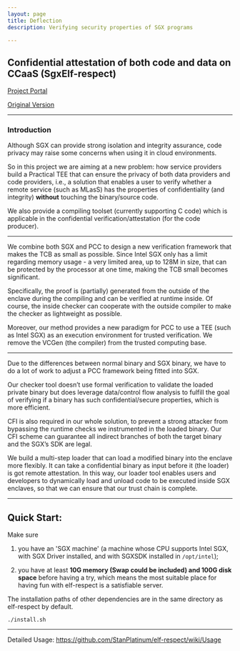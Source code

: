 ```yaml
---
layout: page
title: Deflection
description: Verifying security properties of SGX programs

---
```


## Confidential attestation of both code and data on CCaaS (SgxElf-respect)

[Project Portal](https://github.com/StanPlatinum/Deflection)

[Original Version](https://github.com/StanPlatinum/elf-respect)

***

### Introduction

Although SGX can provide strong isolation and integrity assurance, code privacy may raise some concerns when using it in cloud environments.

So in this project we are aiming at a new problem: how service providers build a Practical TEE that can ensure the privacy of both data providers and code providers, i.e., a solution that enables a user to verify whether a remote service (such as MLasS) has the properties of confidentiality (and integrity) **without** touching the binary/source code.

We also provide a compiling toolset (currently supporting C code) which is applicable in the confidential verification/attestation (for the code producer).

***

We combine both SGX and PCC to design a new verification framework that makes the TCB as small as possible. Since Intel SGX only has a limit regarding memory usage - a very limited area, up to 128M in size, that can be protected by the processor at one time, making the TCB small becomes significant.

Specifically, the proof is (partially) generated from the outside of the enclave during the compiling and can be verified at runtime inside. Of course, the inside checker can cooperate with the outside compiler to make the checker as lightweight as possible.

Moreover, our method provides a new paradigm for PCC to use a TEE (such as Intel SGX) as an execution environment for trusted verification. We remove the VCGen (the compiler) from the trusted computing base. 

***

Due to the differences between normal binary and SGX binary, we have to do a lot of work to adjust a PCC framework being fitted into SGX.

Our checker tool doesn’t use formal verification to validate the loaded private binary but does leverage data/control flow analysis to fulfill the goal of verifying if a binary has such confidential/secure properties, which is more efficient.

CFI is also required in our whole solution, to prevent a strong attacker from bypassing the runtime checks we instrumented in the loaded binary. Our CFI scheme can guarantee all indirect branches of both the target binary and the SGX’s SDK are legal. 

We build a multi-step loader that can load a modified binary into the enclave more flexibly. It can take a confidential binary as input before it (the loader) is got remote attestation. In this way, our loader tool enables users and developers to dynamically load and unload code to be executed inside SGX enclaves, so that we can ensure that our trust chain is complete.

***

## Quick Start:

Make sure 

1) you have an 'SGX machine' (a machine whose CPU supports Intel SGX, with SGX Driver installed, and with SGXSDK installed in `/opt/intel`); 

2) you have at least **10G memory (Swap could be included) and 100G disk space** before having a try, which means the most suitable place for having fun with elf-respect is a satisfiable server.

The installation paths of other dependencies are in the same directory as elf-respect by default.

```
./install.sh
```
***

Detailed Usage: https://github.com/StanPlatinum/elf-respect/wiki/Usage
